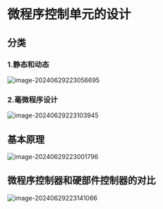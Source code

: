 # 微程序控制单元的设计

## 分类

### 1.静态和动态

![image-20240629223056695](../TyporaImage/计算机组成原理图片/image-20240629223056695.png)



### 2.毫微程序设计

![image-20240629223103945](../TyporaImage/计算机组成原理图片/image-20240629223103945.png)



## 基本原理

![image-20240629223001796](../TyporaImage/计算机组成原理图片/image-20240629223001796.png)

## 微程序控制器和硬部件控制器的对比

![image-20240629223141066](../TyporaImage/计算机组成原理图片/image-20240629223141066.png)